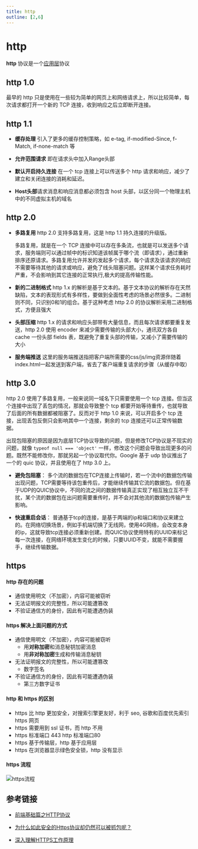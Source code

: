 ```yaml
---
title: http
outline: [2,6]
---
```


# http

**http** 协议是一个[应用层](/summary/Network/01#_1-应用层)协议

## http 1.0

最早的 http 只是使用在一些较为简单的网页上和网络请求上，所以比较简单，每次请求都打开一个新的 TCP 连接，收到响应之后立即断开连接。

## http 1.1

- **缓存处理** 引入了更多的缓存控制策略，如 e-tag, if-modified-Since, f-Match, if-none-match 等

- **允许范围请求** 即在请求头中加入Range头部

- **默认开启持久连接** 在一个 tcp 连接上可以传送多个 http 请求和响应，减少了建立和关闭连接的消耗和延迟。

- **Host头部**请求消息和响应消息都必须包含 host 头部，以区分同一个物理主机中的不同虚拟主机的域名

## http 2.0

- **多路复用** http 2.0 支持多路复用，这是 http 1.1 持久连接的升级版。

  多路复用，就是在一个 TCP 连接中可以存在多条流，也就是可以发送多个请求，服务端则可以通过帧中的标识知道该帧属于哪个流（即请求），通过重新排序还原请求。多路复用允许并发的发起多个请求，每个请求及该请求的响应不需要等待其他的请求或响应，避免了线头阻塞问题。这样某个请求任务耗时严重，不会影响到其它连接的正常执行,极大的提高传输性能。

- **新的二进制格式** http 1.x 的解析是基于文本的。基于文本协议的解析存在天然缺陷，文本的表现形式有多样性，要做到全面性考虑的场景必然很多。二进制则不同，只识别0和1的组合。基于这种考虑 http 2.0 的协议解析采用二进制格式，方便且强大

- **头部压缩** http 1.x 的请求和响应头部带有大量信息，而且每次请求都要重复发送，http 2.0 使用 encoder 来减少需要传输的头部大小，通讯双方各自 cache 一份头部 fields 表，既避免了重复头部的传输，又减小了需要传输的大小

- **服务端推送** 这里的服务端推送指把客户端所需要的css/js/img资源伴随着index.html一起发送到客户端，省去了客户端重复请求的步骤（从缓存中取）

## http 3.0

http 2.0 使用了多路复用，一般来说同一域名下只需要使用一个 tcp 连接。但当这个连接中出现了丢包的情况，那就会导致整个 tcp 都要开始等待重传，也就导致了后面的所有数据都被阻塞了。反而对于 http 1.0 来说，可以开启多个 tcp 连接，出现丢包反倒只会影响其中一个连接，剩余的 tcp 连接还可以正常传输数据。

出现包阻塞的原因是因为底层TCP协议导致的问题，但是修改TCP协议是不现实的问题，就像 `typeof null === 'object'` 一样，修改这个问题会导致出现更多的问题。既然不能修改你，那就另起一个协议取代你。Google 基于 udp 协议推出了一个的 quic 协议，并且使用在了 http 3.0 上。

- **避免包阻塞**： 多个流的数据包在TCP连接上传输时，若一个流中的数据包传输出现问题，TCP需要等待该包重传后，才能继续传输其它流的数据包。但在基于UDP的QUIC协议中，不同的流之间的数据传输真正实现了相互独立互不干扰，某个流的数据包在出问题需要重传时，并不会对其他流的数据包传输产生影响。

- **快速重启会话**： 普通基于tcp的连接，是基于两端的ip和端口和协议来建立的。在网络切换场景，例如手机端切换了无线网，使用4G网络，会改变本身的ip，这就导致tcp连接必须重新创建。而QUIC协议使用特有的UUID来标记每一次连接，在网络环境发生变化的时候，只要UUID不变，就能不需要握手，继续传输数据。

## https

#### http 存在的问题

- 通信使用明文（不加密），内容可能被窃听
- 无法证明报文的完整性，所以可能遭篡改
- 不验证通信方的身份，因此有可能遭遇伪装

#### https 解决上面问题的方式

- 通信使用明文（不加密），内容可能被窃听
    * 用**对称加密**和消息秘钥加密消息
    * 用**非对称加密**生成和传输消息秘钥
- 无法证明报文的完整性，所以可能遭篡改
    * 数字签名
- 不验证通信方的身份，因此有可能遭遇伪装
    * 第三方数字证书

#### http 和 https 的区别

- https 比 http 更加安全，对搜索引擎更友好，利于 seo, 谷歌和百度优先索引 https 网页
- https 需要用到 ssl 证书，而 http 不用
- https 标准端口 443 http 标准端口80
- https 基于传输层，http 基于应用层
- https 在浏览器显示绿色安全锁，http 没有显示

#### https 流程

![https流程](/images/https.png)

## 参考链接

- [前端基础篇之HTTP协议](https://juejin.cn/post/6844903844216832007)

- [为什么如此安全的Https协议却仍然可以被抓包呢？](https://www.51cto.com/article/665542.html)

- [深入理解HTTPS工作原理](https://juejin.cn/post/6844903830916694030)
